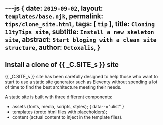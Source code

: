 ---js
{
  date:      `2019-09-02`,
  layout:    `templates/base.njk`,
  permalink: `tips/clone_site.html`,
  tags:      [ `tip` ],
  title:     `Cloning 11tyTips site`,
  subtitle:  `Install a new skeleton site`,
  abstract:  `Start bloging with a clean site structure`,
  author:    `Octoxalis`,
}
---
[comment]: # (======== Post ========)

## Install a clone of {{ _C.SITE_s }} site

{{ _C.SITE_s }} site has been carefully designed to help those who want to start to use a static site generator such as Eleventy without spending a lot of time to find the best architecture meeting their needs.

A static site is built with three different components:
+ assets (fonts, media, scripts, styles);
{ data--="ulist" }
+ templates (proto html files with placeholders);
+ content (actual content to inject in the template files).

[comment]: # (======== Links ========)

